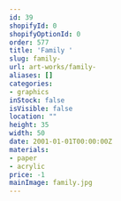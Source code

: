 ```yaml
---
id: 39
shopifyId: 0
shopifyOptionId: 0
order: 577
title: 'Family '
slug: family-
url: art-works/family-
aliases: []
categories:
- graphics
inStock: false
isVisible: false
location: ""
height: 35
width: 50
date: 2001-01-01T00:00:00Z
materials:
- paper
- acrylic
price: -1
mainImage: family.jpg
---
```

